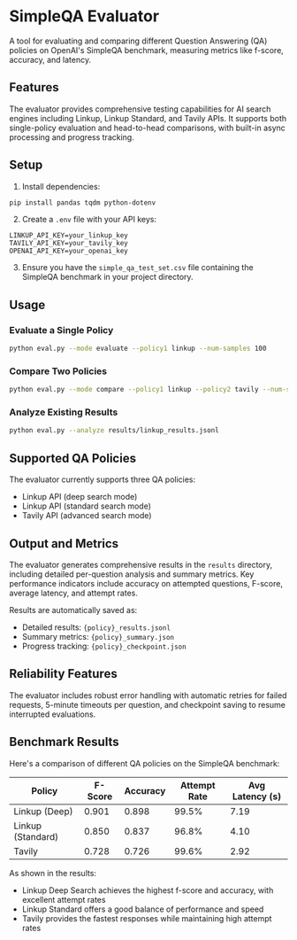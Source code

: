 # SimpleQA Evaluator

A tool for evaluating and comparing different Question Answering (QA) policies on OpenAI's SimpleQA benchmark, measuring metrics like f-score, accuracy, and latency.

## Features

The evaluator provides comprehensive testing capabilities for AI search engines including Linkup, Linkup Standard, and Tavily APIs. It supports both single-policy evaluation and head-to-head comparisons, with built-in async processing and progress tracking.

## Setup

1. Install dependencies:

```bash
pip install pandas tqdm python-dotenv
```

2. Create a `.env` file with your API keys:
```
LINKUP_API_KEY=your_linkup_key
TAVILY_API_KEY=your_tavily_key
OPENAI_API_KEY=your_openai_key
```

3. Ensure you have the `simple_qa_test_set.csv` file containing the SimpleQA benchmark in your project directory.

## Usage

### Evaluate a Single Policy
```bash
python eval.py --mode evaluate --policy1 linkup --num-samples 100
```

### Compare Two Policies
```bash
python eval.py --mode compare --policy1 linkup --policy2 tavily --num-samples 100
```

### Analyze Existing Results
```bash
python eval.py --analyze results/linkup_results.jsonl
```

## Supported QA Policies

The evaluator currently supports three QA policies:

- Linkup API (deep search mode)
- Linkup API (standard search mode)
- Tavily API (advanced search mode)

## Output and Metrics

The evaluator generates comprehensive results in the `results` directory, including detailed per-question analysis and summary metrics. Key performance indicators include accuracy on attempted questions, F-score, average latency, and attempt rates.

Results are automatically saved as:

- Detailed results: `{policy}_results.jsonl`
- Summary metrics: `{policy}_summary.json`
- Progress tracking: `{policy}_checkpoint.json`

## Reliability Features

The evaluator includes robust error handling with automatic retries for failed requests, 5-minute timeouts per question, and checkpoint saving to resume interrupted evaluations.

## Benchmark Results

Here's a comparison of different QA policies on the SimpleQA benchmark:

| Policy | F-Score  | Accuracy | Attempt Rate | Avg Latency (s) |
|--------|----------|----------|--------------|-----------------|
| Linkup (Deep) | 0.901 | 0.898 | 99.5% | 7.19 |
| Linkup (Standard) | 0.850 | 0.837 | 96.8% | 4.10 |
| Tavily | 0.728 | 0.726 | 99.6% | 2.92 |

As shown in the results:

- Linkup Deep Search achieves the highest f-score and accuracy, with excellent attempt rates
- Linkup Standard offers a good balance of performance and speed
- Tavily provides the fastest responses while maintaining high attempt rates
